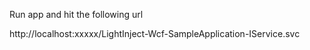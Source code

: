 Run app and hit the following url

http://localhost:xxxxx/LightInject-Wcf-SampleApplication-IService.svc